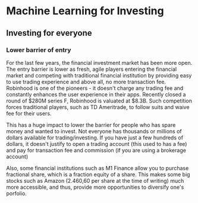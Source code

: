 # Machine Learning for Investing

## Investing for everyone

### Lower barrier of entry

For the last few years, the financial investment market has been more open. The entry barrier is lower as fresh, agile players entering the financial market and competing with traditional financial institution by providing easy to use trading experience and above all, no more transaction fee. Robinhood is one of the pioneers - it doesn't charge any trading fee and constantly enhances the user experience in their apps. Recently closed a round of $280M series F, Robinhood is valuated at $8.3B. Such competition forces traditional players, such as TD Ameritrade, to follow suits and waive fee for their users.

This has a huge impact to lower the barrier for people who has spare money and wanted to invest. Not everyone has thousands or millions of dollars available for trading/investing. If you have just a few hundreds of dollars, it doesn't justify to open a trading account (this used to has a fee) and pay for transaction fee and commission (if you are using a brokerage account)

Also, some financial institutions such as M1 Finance allow you to purchase fractional share, which is a fraction equity of a share. This makes some big stocks such as Amazon (2.460,60 per share at the time of writing) much more accessible, and thus, provide more opportunities to diversify one's porfolio.
